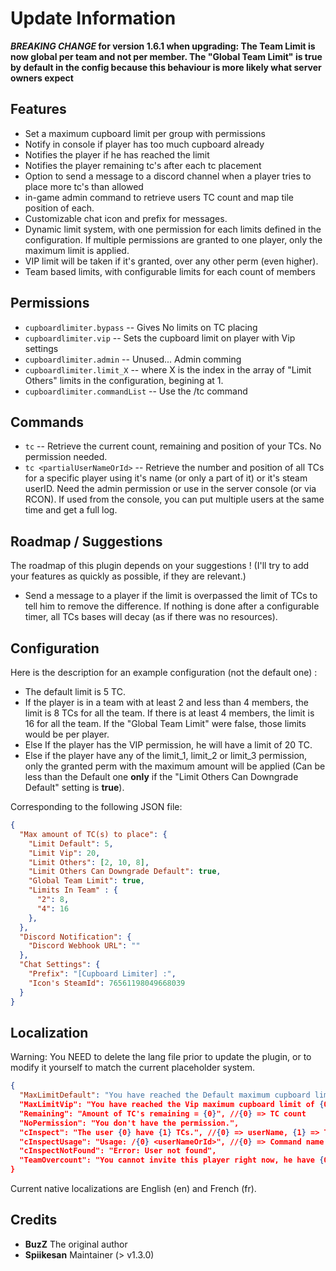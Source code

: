 # Update Information

**_BREAKING CHANGE_ for version 1.6.1 when upgrading: The Team Limit is now global per team and not per member. The "Global Team Limit" is true by default in the config because this behaviour is more likely what server owners expect**

## Features

* Set a maximum cupboard limit per group with permissions
* Notify in console if player has too much cupboard already
* Notifies the player if he has reached the limit
* Notifies the player remaining tc's after each tc placement
* Option to send a message to a discord channel when a player tries to place more tc's than allowed
* in-game admin command to retrieve users TC count and map tile position of each.
* Customizable chat icon and prefix for messages.
* Dynamic limit system, with one permission for each limits defined in the configuration. If multiple permissions are granted to one player, only the maximum limit is applied.
* VIP limit will be taken if it's granted, over any other perm (even higher).
* Team based limits, with configurable limits for each count of members

## Permissions

- `cupboardlimiter.bypass` -- Gives No limits on TC placing
- `cupboardlimiter.vip` -- Sets the cupboard limit on player with Vip settings
- `cupboardlimiter.admin` -- Unused... Admin comming
- `cupboardlimiter.limit_X` -- where X is the index in the array of "Limit Others" limits in the configuration, begining at 1.
- `cupboardlimiter.commandList` -- Use the /tc command

## Commands

- `tc` -- Retrieve the current count, remaining and position of your TCs. No permission needed.
- `tc <partialUserNameOrId>` -- Retrieve the number and position of all TCs for a specific player using it's name (or only a part of it) or it's steam userID. Need the admin permission or use in the server console (or via RCON). If used from the console, you can put multiple users at the same time and get a full log.

## Roadmap / Suggestions

The roadmap of this plugin depends on your suggestions ! (I'll try to add your features as quickly as possible, if they are relevant.)
 - Send a message to a player if the limit is overpassed the limit of TCs to tell him to remove the difference. If nothing is done after a configurable timer, all TCs bases will decay (as if there was no resources).

## Configuration

Here is the description for an example configuration (not the default one) :
 - The default limit is 5 TC.
 - If the player is in a team with at least 2 and less than 4 members, the limit is 8 TCs for all the team. If there is at least 4 members, the limit is 16 for all the team. If the "Global Team Limit" were false, those limits would be per player.
 - Else If the player has the VIP permission, he will have a limit of 20 TC.
 - Else if the player have any of the limit_1, limit_2 or limit_3 permission, only the granted perm with the maximum amount will be applied (Can be less than the Default one **only** if the "Limit Others Can Downgrade Default" setting is **true**).

Corresponding to the following JSON file:
```json
{
  "Max amount of TC(s) to place": {
    "Limit Default": 5,
    "Limit Vip": 20,
	"Limit Others": [2, 10, 8],
	"Limit Others Can Downgrade Default": true,
	"Global Team Limit": true,
	"Limits In Team" : {
	  "2": 8,
	  "4": 16
	},
  },
  "Discord Notification": {
    "Discord Webhook URL": ""
  },
  "Chat Settings": {
    "Prefix": "[Cupboard Limiter] :",
	"Icon's SteamId": 76561198049668039
  }
}
```

## Localization

Warning: You NEED to delete the lang file prior to update the plugin, or to modify it yourself to match the current placeholder system.

```json
{
  "MaxLimitDefault": "You have reached the Default maximum cupboard limit of {0}", //{0} => TC count
  "MaxLimitVip": "You have reached the Vip maximum cupboard limit of {0}", //{0} => TC count
  "Remaining": "Amount of TC's remaining = {0}", //{0} => TC count
  "NoPermission": "You don't have the permission.",
  "cInspect": "The user {0} have {1} TCs.", //{0} => userName, {1} => TC count
  "cInspectUsage": "Usage: /{0} <userNameOrId>", //{0} => Command name
  "cInspectNotFound": "Error: User not found",
  "TeamOvercount": "You cannot invite this player right now, he have {0} TC too many." // {0} => too many TC amount
}
```

Current native localizations are English (en) and French (fr).

## Credits 
- **BuzZ** The original author
- **Spiikesan** Maintainer (> v1.3.0)
